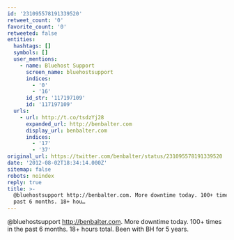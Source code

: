 ```yaml
---
id: '231095578191339520'
retweet_count: '0'
favorite_count: '0'
retweeted: false
entities:
  hashtags: []
  symbols: []
  user_mentions:
    - name: Bluehost Support
      screen_name: bluehostsupport
      indices:
        - '0'
        - '16'
      id_str: '117197109'
      id: '117197109'
  urls:
    - url: http://t.co/tsdzYj28
      expanded_url: http://benbalter.com
      display_url: benbalter.com
      indices:
        - '17'
        - '37'
original_url: https://twitter.com/benbalter/status/231095578191339520
date: '2012-08-02T18:34:14.000Z'
sitemap: false
robots: noindex
reply: true
title: >-
  @bluehostsupport http://benbalter.com. More downtime today. 100+ times in the
  past 6 months. 18+ hou…
---
```


@bluehostsupport http://benbalter.com. More downtime today. 100+ times in the past 6 months. 18+ hours total. Been with BH for 5 years.